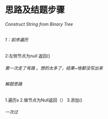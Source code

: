 # 思路及结题步骤
###### Construct String from Binary Tree

###### 1：前序遍历

2:左侧节点为null
返回()

###### 第一次走了弯路 。想的太多了，结果~啥都没写出来

###### 解题思路
1.遍历s
2.做节点为Null返回（）
3.添加()

###### 一次过
